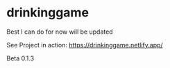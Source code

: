 # drinkinggame
Best I can do for now will be updated

See Project in action: https://drinkinggame.netlify.app/

Beta 0.1.3